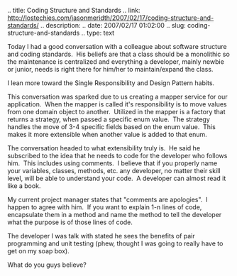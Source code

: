 .. title: Coding Structure and Standards
.. link: http://lostechies.com/jasonmeridth/2007/02/17/coding-structure-and-standards/
.. description: 
.. date: 2007/02/17 01:02:00
.. slug: coding-structure-and-standards
.. type: text


Today I had a good conversation with a colleague about software structure and coding standards.  His beliefs are that a class should be a monolithic so the maintenance is centralized and everything a developer, mainly newbie or junior, needs is right there for him/her to maintain/expand the class.

I lean more toward the Single Responsibility and Design Pattern habits.

This conversation was sparked due to us creating a mapper service for our application.  When the mapper is called it's responsibility is to move values from one domain object to another.  Utilized in the mapper is a factory that returns a strategy, when passed a specific enum value.  The strategy handles the move of 3-4 specific fields based on the enum value.  This makes it more extensible when another value is added to that enum.

The conversation headed to what extensibility truly is.  He said he subscribed to the idea that he needs to code for the developer who follows him.  This includes using comments.  I believe that if you properly name your variables, classes, methods, etc. any developer, no matter their skill level, will be able to understand your code.  A developer can almost read it like a book.

My current project manager states that "comments are apologies".  I happen to agree with him.  If you want to explain 1-n lines of code, encapsulate them in a method and name the method to tell the developer what the purpose is of those lines of code.

The developer I was talk with stated he sees the benefits of pair programming and unit testing (phew, thought I was going to really have to get on my soap box).

What do you guys believe?